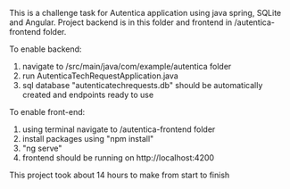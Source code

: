 This is a challenge task for Autentica application using java spring, SQLite and Angular.
Project backend is in this folder and frontend in /autentica-frontend folder.

To enable backend:
 1. navigate to /src/main/java/com/example/autentica folder
 2. run AutenticaTechRequestApplication.java
 3. sql database "autenticatechrequests.db" should be automatically created and endpoints ready to use

To enable front-end:
 1. using terminal navigate to /autentica-frontend folder
 2. install packages using "npm install"
 3. "ng serve"
 4. frontend should be running on http://localhost:4200

This project took about 14 hours to make from start to finish
